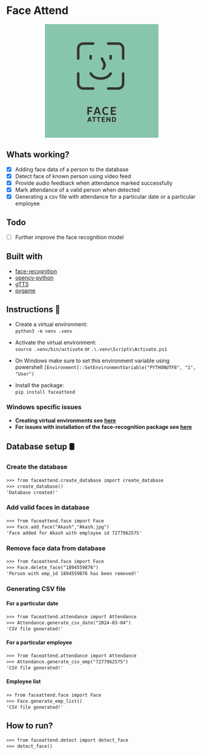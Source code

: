 # Face Attend
<p align="center">
    <img width = "300" height = "300" src="https://raw.githubusercontent.com/AkashMondal1998/FaceAttend/main/face_attend.png">
</p>



## Whats working?
- [x] Adding face data of a person to the database
- [x] Detect face of known person using video feed
- [x] Provide audio feedback when attendance marked successfully 
- [x] Mark attendance of a valid person when detected
- [x] Generating a csv file with attendance for a particular date or a particular employee

## Todo
- [ ] Further improve the face recognition model

## Built with
- [face-recognition](https://github.com/ageitgey/face_recognition)
- [opencv-python](https://github.com/opencv/opencv-python)
- [gTTS](https://github.com/pndurette/gTTS)
- [pygame](https://github.com/pygame/pygame)

## Instructions 📝
- Create a virtual environment:</br>
     ```python3 -m venv .venv```
- Activate the virtual environment:</br>
    ```source .venv/bin/activate``` or ```.\.venv\Scripts\Activate.ps1```

- On Windows make sure to set this environment variable using powershell
```[Environment]::SetEnvironmentVariable("PYTHONUTF8", "1", "User")```
- Install the package:</br>
    ```pip install faceattend```


### Windows specific issues 
- **Creating virtual environments see [here](https://docs.python.org/3/library/venv.html#creating-virtual-environments)**</br>
- **For issues with installation of the face-recognition package see [here](https://stackoverflow.com/questions/70001837/problem-in-installing-python-library-face-recognition-on-windows-10-11)**

   
## Database setup 🛢
### Create the database
```
>>> from faceattend.create_database import create_database
>>> create_database()
'Database created!'
```

### Add valid faces in database
```
>>> from faceattend.face import Face
>>> Face.add_face("Akash","Akash.jpg")
'Face added for Akash with employee id 7277962575'
```

### Remove face data from database
```
>>> from faceattend.face import Face
>>> Face.delete_face("1894559876")
'Person with emp_id 1894559876 has been removed!'
```

### Generating CSV file 
#### For a particular date
```
>>> from faceattend.attendance import Attendance
>>> Attendance.generate_csv_date("2024-03-04")
'CSV file generated!'
```
#### For a particular employee
```
>>> from faceattend.attendance import Attendance
>>> Attendance.generate_csv_emp("7277962575")
'CSV file generated!'
```
#### Employee list
```
>> from faceattend.face import Face
>>> Face.generate_emp_list()
'CSV file generated!'
```

## How to run?
```
>>> from faceattend.detect import detect_face
>>> detect_face()
```

